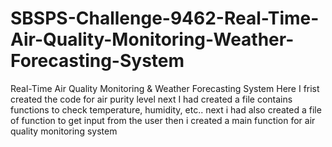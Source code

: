 # SBSPS-Challenge-9462-Real-Time-Air-Quality-Monitoring-Weather-Forecasting-System
Real-Time Air Quality Monitoring &amp; Weather Forecasting System
Here I frist created the code for air purity level
next I had created a file contains functions to check temperature, humidity, etc..
next i had also created a file of function to get input from the user
then i created a main function for air quality monitoring system 
